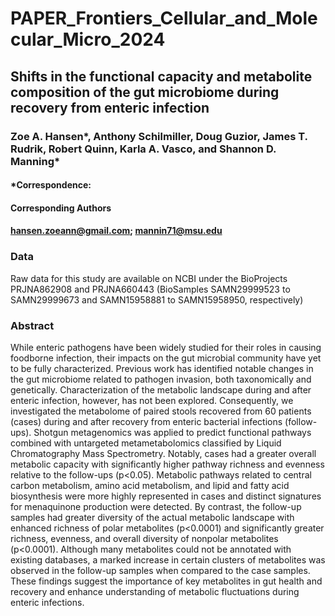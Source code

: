 # PAPER_Frontiers_Cellular_and_Molecular_Micro_2024

## Shifts in the functional capacity and metabolite composition of the gut microbiome during recovery from enteric infection 

### Zoe A. Hansen*, Anthony Schilmiller, Doug Guzior, James T. Rudrik, Robert Quinn, Karla A. Vasco, and Shannon D. Manning* 

#### *Correspondence:  
#### Corresponding Authors 
#### hansen.zoeann@gmail.com; mannin71@msu.edu 

### Data
Raw data for this study are available on NCBI under the BioProjects PRJNA862908 and PRJNA660443 (BioSamples SAMN29999523 to SAMN29999673 and SAMN15958881 to SAMN15958950, respectively)

### Abstract
While enteric pathogens have been widely studied for their roles in causing foodborne infection, their impacts on the gut microbial community have yet to be fully characterized. Previous work has identified notable changes in the gut microbiome related to pathogen invasion, both taxonomically and genetically. Characterization of the metabolic landscape during and after enteric infection, however, has not been explored. Consequently, we investigated the metabolome of paired stools recovered from 60 patients (cases) during and after recovery from enteric bacterial infections (follow-ups). Shotgun metagenomics was applied to predict functional pathways combined with untargeted metametabolomics classified by Liquid Chromatography Mass Spectrometry. Notably, cases had a greater overall metabolic capacity with significantly higher pathway richness and evenness relative to the follow-ups (p<0.05). Metabolic pathways related to central carbon metabolism, amino acid metabolism, and lipid and fatty acid biosynthesis were more highly represented in cases and distinct signatures for menaquinone production were detected. By contrast, the follow-up samples had greater diversity of the actual metabolic landscape with enhanced richness of polar metabolites (p<0.0001) and significantly greater richness, evenness, and overall diversity of nonpolar metabolites (p<0.0001). Although many metabolites could not be annotated with existing databases, a marked increase in certain clusters of metabolites was observed in the follow-up samples when compared to the case samples. These findings suggest the importance of key metabolites in gut health and recovery and enhance understanding of metabolic fluctuations during enteric infections. 
